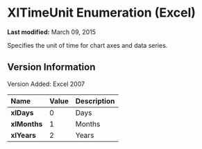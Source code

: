 
# XlTimeUnit Enumeration (Excel)

 **Last modified:** March 09, 2015

Specifies the unit of time for chart axes and data series.

## Version Information

Version Added: Excel 2007 



|**Name**|**Value**|**Description**|
|:-----|:-----|:-----|
| **xlDays**|0|Days|
| **xlMonths**|1|Months|
| **xlYears**|2|Years|
